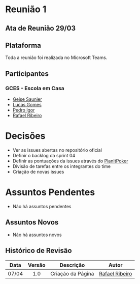 # Reunião 1

## Ata de Reunião 29/03

## Plataforma

Toda a reunião foi realizada no Microsoft Teams.

## Participantes

### GCES - Escola em Casa

* [Geise Saunier](https://github.com/GeiseSaunier)
* [Lucas Gomes](https://github.com/LGomees)
* [Pedro Igor](https://github.com/pedroeagle)
* [Rafael Ribeiro](https://github.com/rafaelflarrn)

# Decisões

* Ver as issues abertas no repositório oficial
* Definir o backlog da sprint 04
* Definir as pontuações da issues através do [PlanItPoker](https://www.planitpoker.com/)
* Divisão de tarefas entre os integrantes do time
* Criação de novas issues

# Assuntos Pendentes

* Não há assuntos pendentes

## Assuntos Novos

* Não há assuntos novos

## Histórico de Revisão

Data | Versão | Descrição | Autor |
:---:|:------:|-----------|-------|
07/04|1.0 | Criação da Página | [Rafael Ribeiro](https://github.com/rafaelflarrn) |